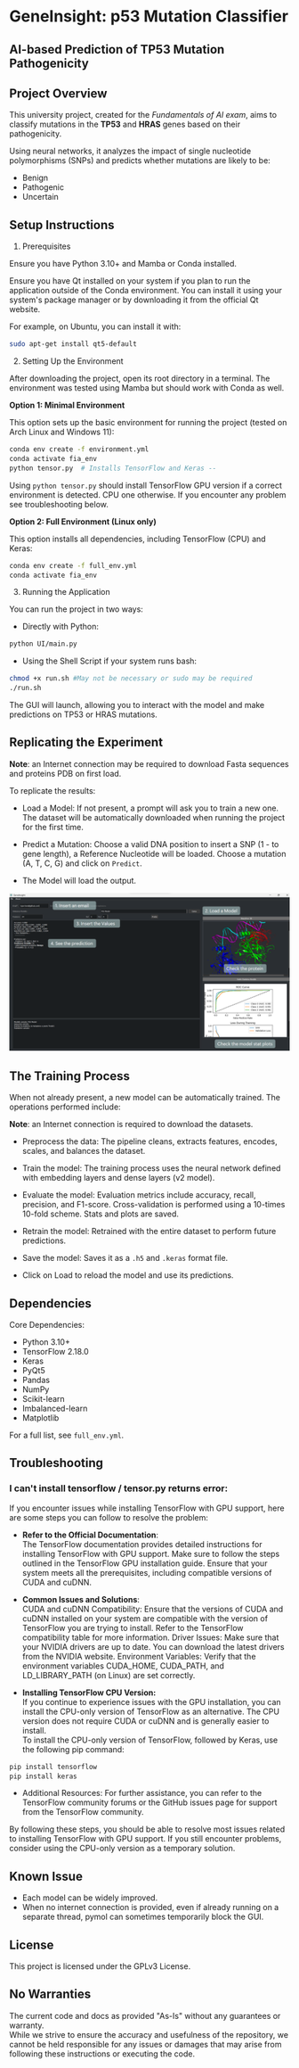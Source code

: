 # GeneInsight: p53 Mutation Classifier
## AI-based Prediction of TP53 Mutation Pathogenicity

## **Project Overview**

This university project, created for the *Fundamentals of AI exam*, aims to classify mutations in the **TP53** and **HRAS** genes based on their pathogenicity.

Using neural networks, it analyzes the impact of single nucleotide polymorphisms (SNPs) and predicts whether mutations are likely to be:
- Benign
- Pathogenic
- Uncertain

## Setup Instructions

1. Prerequisites

Ensure you have Python 3.10+ and Mamba or Conda installed.

Ensure you have Qt installed on your system if you plan to run the application outside of the Conda environment. 
You can install it using your system's package manager or by downloading it from the official Qt website.  
  
For example, on Ubuntu, you can install it with:
```sh
sudo apt-get install qt5-default
```

2. Setting Up the Environment

After downloading the project, open its root directory in a terminal.
The environment was tested using Mamba but should work with Conda as well.

**Option 1: Minimal Environment**

This option sets up the basic environment for running the project (tested on Arch Linux and Windows 11):

```sh
conda env create -f environment.yml
conda activate fia_env
python tensor.py  # Installs TensorFlow and Keras -- 
```

Using `python tensor.py` should install TensorFlow GPU version if a correct environment is detected. CPU one otherwise. If you encounter any problem see troubleshooting below.

**Option 2: Full Environment (Linux only)**

This option installs all dependencies, including TensorFlow (CPU) and Keras:

```sh
conda env create -f full_env.yml
conda activate fia_env
```

3. Running the Application

You can run the project in two ways:

- Directly with Python:
```sh
python UI/main.py
```

- Using the Shell Script if your system runs bash:
```sh
chmod +x run.sh #May not be necessary or sudo may be required
./run.sh
```

The GUI will launch, allowing you to interact with the model and make predictions on TP53 or HRAS mutations.

## Replicating the Experiment

**Note**: an Internet connection may be required to download Fasta sequences and proteins PDB on first load.  

To replicate the results:

- Load a Model:
    If not present, a prompt will ask you to train a new one.
    The dataset will be automatically downloaded when running the project for the first time.

- Predict a Mutation:
    Choose a valid DNA position to insert a SNP (1 - to gene length), a Reference Nucleotide will be loaded.
    Choose a mutation (A, T, C, G) and click on `Predict`.

- The Model will load the output.

![GUI Image](docs/gui-guide-img.png)

## The Training Process

When not already present, a new model can be automatically trained. The operations performed include:

**Note**: an Internet connection is required to download the datasets.  

- Preprocess the data:
    The pipeline cleans, extracts features, encodes, scales, and balances the dataset.

- Train the model:
    The training process uses the neural network defined with embedding layers and dense layers (v2 model).

- Evaluate the model:
    Evaluation metrics include accuracy, recall, precision, and F1-score.
    Cross-validation is performed using a 10-times 10-fold scheme.
    Stats and plots are saved.

- Retrain the model:
    Retrained with the entire dataset to perform future predictions.

- Save the model:
    Saves it as a `.h5` and `.keras` format file.

- Click on Load to reload the model and use its predictions.

## Dependencies

Core Dependencies:

- Python 3.10+
- TensorFlow 2.18.0
- Keras
- PyQt5
- Pandas
- NumPy
- Scikit-learn
- Imbalanced-learn
- Matplotlib

For a full list, see `full_env.yml`.

## Troubleshooting

### I can't install tensorflow / tensor.py returns error:  
If you encounter issues while installing TensorFlow with GPU support, here are some steps you can follow to resolve the problem:  

* **Refer to the Official Documentation**:  
    The TensorFlow documentation provides detailed instructions for installing TensorFlow with GPU support. Make sure to follow the steps outlined in the TensorFlow GPU installation guide.
    Ensure that your system meets all the prerequisites, including compatible versions of CUDA and cuDNN.

* **Common Issues and Solutions**:  
    CUDA and cuDNN Compatibility: Ensure that the versions of CUDA and cuDNN installed on your system are compatible with the version of TensorFlow you are trying to install. Refer to the TensorFlow compatibility table for more information.
    Driver Issues: Make sure that your NVIDIA drivers are up to date. You can download the latest drivers from the NVIDIA website.
    Environment Variables: Verify that the environment variables CUDA_HOME, CUDA_PATH, and LD_LIBRARY_PATH (on Linux) are set correctly.

* **Installing TensorFlow CPU Version:**  
    If you continue to experience issues with the GPU installation, you can install the CPU-only version of TensorFlow as an alternative. The CPU version does not require CUDA or cuDNN and is generally easier to install.  
    To install the CPU-only version of TensorFlow, followed by Keras, use the following pip command:

```sh
pip install tensorflow
pip install keras 
```

* Additional Resources:
    For further assistance, you can refer to the TensorFlow community forums or the GitHub issues page for support from the TensorFlow community.

By following these steps, you should be able to resolve most issues related to installing TensorFlow with GPU support. If you still encounter problems, consider using the CPU-only version as a temporary solution.

## Known Issue
* Each model can be widely improved.  
* When no internet connection is provided, even if already running on a separate thread, pymol can sometimes temporarily block the GUI.  

## License

This project is licensed under the GPLv3 License.

## No Warranties

The current code and docs as provided "As-Is" without any guarantees or warranty.  
While we strive to ensure the accuracy and usefulness of the repository, we cannot be held responsible for any issues or damages that may arise from following these instructions or executing the code.